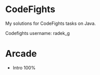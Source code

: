 # CodeFights
My solutions for CodeFights tasks on Java.

Codefights username: radek_g

# Arcade
* Intro 100%
